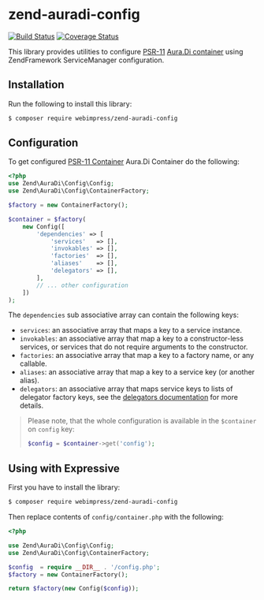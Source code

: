 # zend-auradi-config

[![Build Status](https://secure.travis-ci.org/webimpress/zend-auradi-config.svg?branch=master)](https://secure.travis-ci.org/webimpress/zend-auradi-config)
[![Coverage Status](https://coveralls.io/repos/github/webimpress/zend-auradi-config/badge.svg?branch=master)](https://coveralls.io/github/webimpress/zend-auradi-config?branch=master)

This library provides utilities to configure
[PSR-11](http://www.php-fig.org/psr/psr-11/)
[Aura.Di container](https://github.com/auraphp/Aura.Di)
using ZendFramework ServiceManager configuration.

## Installation

Run the following to install this library:

```bash
$ composer require webimpress/zend-auradi-config
```

## Configuration

To get configured [PSR-11 Container](http://www.php-fig.org/psr/psr-11/)
Aura.Di Container do the following:

```php
<?php
use Zend\AuraDi\Config\Config;
use Zend\AuraDi\Config\ContainerFactory;

$factory = new ContainerFactory();

$container = $factory(
    new Config([
        'dependencies' => [
            'services'   => [],
            'invokables' => [],
            'factories'  => [],
            'aliases'    => [],
            'delegators' => [],
        ],
        // ... other configuration
    ])
);
```

The `dependencies` sub associative array can contain the following keys:

- `services`: an associative array that maps a key to a service instance.
- `invokables`: an associative array that map a key to a constructor-less
  services, or services that do not require arguments to the constructor.
- `factories`: an associative array that map a key to a factory name, or any
  callable.
- `aliases`: an associative array that map a key to a service key (or another
  alias).
- `delegators`: an associative array that maps service keys to lists of
  delegator factory keys, see the
  [delegators documentation](https://docs.zendframework.com/zend-servicemanager/delegators/)
  for more details.

> Please note, that the whole configuration is available in the `$container`
> on `config` key:
>
> ```php
> $config = $container->get('config');
> ```

## Using with Expressive

First you have to install the library:
```bash
$ composer require webimpress/zend-auradi-config
```

Then replace contents of `config/container.php` with the following:
```php
<?php

use Zend\AuraDi\Config\Config;
use Zend\AuraDi\Config\ContainerFactory;

$config  = require __DIR__ . '/config.php';
$factory = new ContainerFactory();

return $factory(new Config($config));
```
